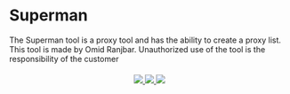 # Superman
The Superman tool is a proxy tool and has the ability to create a proxy list. This tool is made by Omid Ranjbar. Unauthorized use of the tool is the responsibility of the customer

<h4 align="center"></h4>

<p align="center">
 
 <a href="http://python.org">
    <img src="https://img.shields.io/badge/python-v3.9.5-blue" >
 </a>
   
 <a href="https://en.wikipedia.org/wiki/SOCKS">
    <img src="https://img.shields.io/badge/SOCKS-4-red" >
 </a>
 
 <a href="https://en.wikipedia.org/wiki/SOCKS">
    <img src="https://img.shields.io/badge/SOCKS-5-black" >
 </a>
 
 
       
